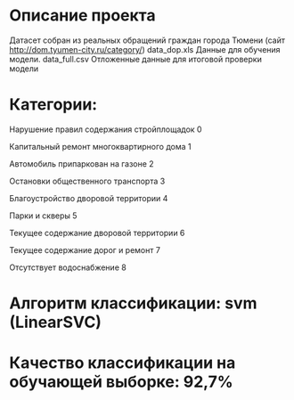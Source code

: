 # Описание проекта

Датасет собран из реальных обращений граждан города Тюмени (сайт http://dom.tyumen-city.ru/category/)
data_dop.xls Данные для обучения модели. 
data_full.csv Отложенные данные для итоговой проверки модели


# Категории:
Нарушение правил содержания стройплощадок 0

Капитальный ремонт многоквартирного дома 1

Автомобиль припаркован на газоне 2

Остановки общественного транспорта 3

Благоустройство дворовой территории 4

Парки и скверы 5

Текущее содержание дворовой территории 6

Текущее содержание дорог и ремонт 7

Отсутствует водоснабжение 8


# Алгоритм классификации: svm (LinearSVC)

# Качество классификации на обучающей выборке: 92,7%
